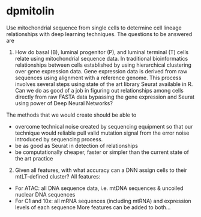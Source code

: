 # dpmitolin
Use mitochondrial sequence from single cells to determine cell lineage relationships with deep learning techniques. 
The questions to be answered are 

1. How do basal (B), luminal progenitor (P), and luminal terminal (T) cells relate using mitochondrial sequence data.  In traditional bioinformatics relationships between cells established by using hierarchical clustering over gene expression data. Gene expression data is derived from raw sequences using alignment with a reference genome. This process involves several steps using state of the art library Seurat available in R. Can we do as good of a job in figuring out relationships among cells directly from raw FASTA data bypassing the gene expression and Seurat using power of Deep Neural Networks?

The methods that we would create should be able to 
- overcome technical noise created by sequencing equipment so that our technique would reliable pull valid  mutation signal from the error noise introduced by sequencing process.
- be as good as Seurat in detection of relationships 
- be computationally cheaper, faster or simpler than the current state of the art practice

2. Given all features, with what accuracy can a DNN assign cells to their mtLT-defined cluster? All features: 
- For ATAC: all DNA sequence data, i.e. mtDNA sequences & uncoiled nuclear DNA sequences 
- For C1 and 10x: all mRNA sequences (including mtRNA) and expression levels of each sequence
More features can be added to both...
